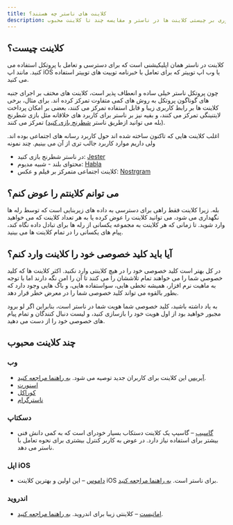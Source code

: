 ```yaml
---
title: کلاینت های ناستر چه هستند؟
description: مروری بر چیستی کلاینت ها در ناستر و مقایسه چند تا کلاینت محبوب.
---
```


## کلاینت چیست؟

کلاینت در ناستر همان اپلیکیشنی است که برای دسترسی و تعامل با پروتکل استفاده می کنید. مانند اپ iOS یا وب اپ توییتر که برای تعامل با خبرنامه توییت های توییتر استفاده می کنید.

چون پروتکل ناستر خیلی ساده و انعطاف پذیر است، کلاینت های مختف بر اجرای جنبه های گوناگون پروتکل به روش های کمی متفاوت تمرکز کرده اند. برای مثال، برخی کلاینت ها بر رابط کاربری زیبا و قابل استفاده تمرکز می کنند، بعضی بر امکان پرداخت لایتنینگی تمرکز می کنند، و بقیه نیز بر ناستر برای کاربرد های خلاقانه مثل بازی شطرنج (بله می توانید ازطریق ناستر [شطرنج بازی کنید](https://jesterui.github.io/))  تمرکز می کنند.

اغلب کلاینت هایی که تاکنون ساخته شده اند حول کاربرد رسانه های اجتماعی بوده اند. ولی داریم موارد کاربرد جالب تری از آن می بینیم. 
چند نمونه

-   در ناستر شطرنج بازی کنید: [Jester](https://jesterui.github.io/)
-   محتوای بلند - شبیه مدیوم: [Habla](https://habla.news/)
-   کلاینت اجتماعی متمرکز بر فیلم و عکس: [Nostrgram](https://nostrgram.co/) 

## می توانم کلاینتم را عوض کنم؟

بله. زیرا کلاینت فقط راهی برای دسترسی به داده های زیربنایی است که توسط رله ها نگهداری می شود، می توانید کلاینت را عوض کرده یا به هر تعداد کلاینت که می خواهید وارد شوید. تا زمانی که هر کلاینت به مجموعه یکسانی از رله ها برای تبادل داده نگاه کند، پیام های یکسانی را در تمام کلاینت ها می بینید. 


## آیا باید کلید خصوصی خود را کلاینت وارد کنم؟

در کل بهتر است کلید خصوصی خود را در هیچ کلاینتی وارد نکنید. اکثر کلاینت ها که کلید خصوصی شما را می خواهند تمام تلاششان را می کنند تا آن را امن نگه دارند اما با توجه به ماهیت نرم افزار، همیشه تخطی هایی، سواستفاده هایی، و باگ هایی وجود دارد که بطور بالقوه می تواند کلید خصوصی شما را در معرض خطر قرار دهد.  

به یاد داشته باشید، کلید خصوصی شما هویت شما در ناستر است، بنابراین اگر لو برود مجبور خواهید بود از اول هویت خود را بازسازی کنید، و لیست دنبال کنندگان و تمام پیام های خصوصی خود را از دست می دهید.

## چند کلاینت محبوب

### وب

-   [آیریس](https://iris.to) این کلاینت برای کاربران جدید توصیه می شود. [به راهنما مراجعه کنید](/fa/guides/iris).
-   [اسنورت](https://snort.social/)
-   [کوراکل](https://coracle.social/)
-   [ناسترگرام](https://nostrgram.co/)

### دسکتاپ

-   [گاسیپ](https://www.github.com/mikedilger/gossip) – گاسیپ یک کلاینت دستکاب بسیار خودرای است که به کمی دانش فنی بیشتر برای استفاده نیاز دارد. در عوض به کاربر کنترل بیشتری برای نحوه تعامل با ناستر می دهد.


### اپل iOS

-   [داموس](https://apps.apple.com/app/damus/id1628663131) – این اولین و بهترین کلاینت iOS برای ناستر است. [به راهنما مراجعه کنید](/fa/guides/damus).

### اندروید

-   [اماتیست](https://play.google.com/store/apps/details?id=com.vitorpamplona.amethyst) – کلاینتی زیبا برای اندروید. [به راهنما مراجعه کنید](/fa/guides/amethyst).
